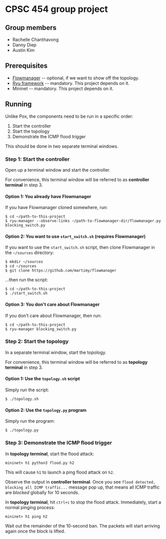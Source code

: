 # CPSC 454 group project 

## Group members

- Rachelle Chanthavong 
- Danny Diep 
- Austin Kim 

## Prerequisites 

- [Flowmanager](https://github.com/martimy/flowmanager) -- optional, if we want to show off the topology. 
- [Ryu framework](https://github.com/faucetsdn/ryu) -- mandatory. This project depends on it.
- Mininet -- mandatory. This project depends on it.

## Running 

Unlike Pox, the components need to be run in a specific order:
1. Start the controller
2. Start the topology 
3. Demonstrate the ICMP flood trigger

This should be done in two separate terminal windows.

### Step 1: Start the controller

Open up a terminal window and start the controller. 

For convenience, this terminal window will be referred to as **controller terminal** in step 3.
#### Option 1: You already have Flowmanager

If you have Flowmanager cloned somewhere, run:

```
$ cd ~/path-to-this-project
$ ryu-manager --observe-links ~/path-to-flowmanager-dir/flowmanager.py blocking_switch.py 
```

#### Option 2: You want to use `start_switch.sh` (requires Flowmanager)

If you want to use the `start_switch.sh` script, then clone Flowmanager in the `~/sources` directory: 

```
$ mkdir ~/sources 
$ cd ~/sources 
$ git clone https://github.com/martimy/flowmanager
```
...then run the script:

```
$ cd ~/path-to-this-project
$ ./start_switch.sh
```

#### Option 3: You don't care about Flowmanager 

If you don't care about Flowmanager, then run: 
```
$ cd ~/path-to-this-project 
$ ryu-manager blocking_switch.py
```

### Step 2: Start the topology 

In a separate terminal window, start the topology. 

For convenience, this terminal window will be referred to as **topology terminal** in step 3.

#### Option 1: Use the `topology.sh` script 

Simply run the script: 

```
$ ./topology.sh
```

#### Option 2: Use the `topology.py` program 

Simply run the program: 

```
$ ./topology.py
```

### Step 3: Demonstrate the ICMP flood trigger 

In **topology terminal**, start the flood attack: 

```
mininet> h1 python3 flood.py h2 
```

This will cause `h1` to launch a ping flood attack on `h2`. 

Observe the output in **controller terminal**. Once you see `flood detected, blocking all ICMP traffic...` message pop up, that means all ICMP traffic are *blocked* globally for 10 seconds. 

In **topology terminal**, hit `ctrl+c` to stop the flood attack. Immediately, start a normal pinging process: 

```
mininet> h1 ping h2 
```

Wait out the remainder of the 10-second ban. The packets will start arriving again once the block is lifted. 

